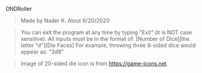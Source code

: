 DNDRoller
> Made by Nader K. Atout	6/20/2020

> You can exit the program at any time by typing "Exit" (it is NOT case sensitive).
> All inputs must be in the format of:	[Number of Dice][the letter "d"][Die Faces]
 	For example, throwing three 8-sided dice would appear as: 	"3d8"

> Image of 20-sided die icon is from https://game-icons.net
